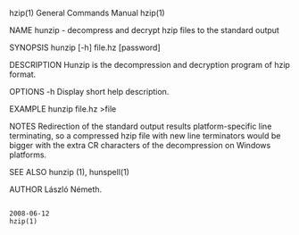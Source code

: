 hzip(1)                                                                                    General Commands Manual                                                                                    hzip(1)



NAME
       hunzip - decompress and decrypt hzip files to the standard output

SYNOPSIS
       hunzip [-h] file.hz [password]

DESCRIPTION
       Hunzip is the decompression and decryption program of hzip format.

OPTIONS
       -h     Display short help description.

EXAMPLE
       hunzip file.hz >file

NOTES
       Redirection  of  the standard output results platform-specific line terminating, so a compressed hzip file with new line terminators would be bigger with the extra CR characters of the decompression
       on Windows platforms.

SEE ALSO
       hunzip (1), hunspell(1)

AUTHOR
       László Németh.



                                                                                                  2008-06-12                                                                                          hzip(1)
